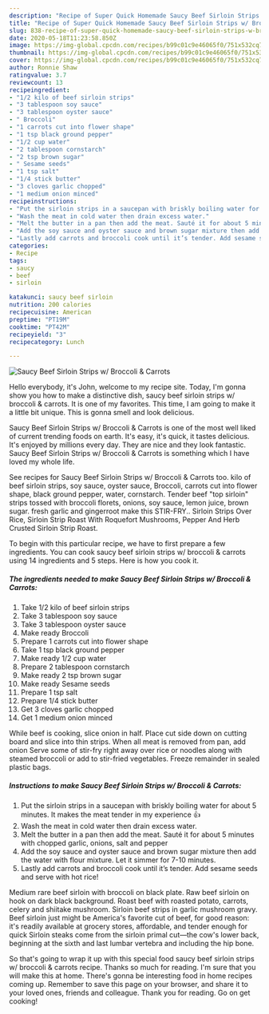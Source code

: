 ```yaml
---
description: "Recipe of Super Quick Homemade Saucy Beef Sirloin Strips w/ Broccoli &amp;amp; Carrots"
title: "Recipe of Super Quick Homemade Saucy Beef Sirloin Strips w/ Broccoli &amp;amp; Carrots"
slug: 838-recipe-of-super-quick-homemade-saucy-beef-sirloin-strips-w-broccoli-and-amp-carrots
date: 2020-05-18T11:23:58.850Z
image: https://img-global.cpcdn.com/recipes/b99c01c9e46065f0/751x532cq70/saucy-beef-sirloin-strips-w-broccoli-carrots-recipe-main-photo.jpg
thumbnail: https://img-global.cpcdn.com/recipes/b99c01c9e46065f0/751x532cq70/saucy-beef-sirloin-strips-w-broccoli-carrots-recipe-main-photo.jpg
cover: https://img-global.cpcdn.com/recipes/b99c01c9e46065f0/751x532cq70/saucy-beef-sirloin-strips-w-broccoli-carrots-recipe-main-photo.jpg
author: Ronnie Shaw
ratingvalue: 3.7
reviewcount: 13
recipeingredient:
- "1/2 kilo of beef sirloin strips"
- "3 tablespoon soy sauce"
- "3 tablespoon oyster sauce"
- " Broccoli"
- "1 carrots cut into flower shape"
- "1 tsp black ground pepper"
- "1/2 cup water"
- "2 tablespoon cornstarch"
- "2 tsp brown sugar"
- " Sesame seeds"
- "1 tsp salt"
- "1/4 stick butter"
- "3 cloves garlic chopped"
- "1 medium onion minced"
recipeinstructions:
- "Put the sirloin strips in a saucepan with briskly boiling water for about 5 minutes. It makes the meat tender in my experience 👍"
- "Wash the meat in cold water then drain excess water."
- "Melt the butter in a pan then add the meat. Sauté it for about 5 minutes with chopped garlic, onions, salt and pepper"
- "Add the soy sauce and oyster sauce and brown sugar mixture then add the water with flour mixture. Let it simmer for 7-10 minutes."
- "Lastly add carrots and broccoli cook until it’s tender. Add sesame seeds and serve with hot rice!"
categories:
- Recipe
tags:
- saucy
- beef
- sirloin

katakunci: saucy beef sirloin 
nutrition: 200 calories
recipecuisine: American
preptime: "PT19M"
cooktime: "PT42M"
recipeyield: "3"
recipecategory: Lunch

---
```



![Saucy Beef Sirloin Strips w/ Broccoli &amp; Carrots](https://img-global.cpcdn.com/recipes/b99c01c9e46065f0/751x532cq70/saucy-beef-sirloin-strips-w-broccoli-carrots-recipe-main-photo.jpg)

Hello everybody, it's John, welcome to my recipe site. Today, I'm gonna show you how to make a distinctive dish, saucy beef sirloin strips w/ broccoli &amp; carrots. It is one of my favorites. This time, I am going to make it a little bit unique. This is gonna smell and look delicious.

Saucy Beef Sirloin Strips w/ Broccoli &amp; Carrots is one of the most well liked of current trending foods on earth. It's easy, it's quick, it tastes delicious. It's enjoyed by millions every day. They are nice and they look fantastic. Saucy Beef Sirloin Strips w/ Broccoli &amp; Carrots is something which I have loved my whole life.

See recipes for Saucy Beef Sirloin Strips w/ Broccoli &amp; Carrots too. kilo of beef sirloin strips, soy sauce, oyster sauce, Broccoli, carrots cut into flower shape, black ground pepper, water, cornstarch. Tender beef &#34;top sirloin&#34; strips tossed with broccoli florets, onions, soy sauce, lemon juice, brown sugar. fresh garlic and gingerroot make this STIR-FRY.. Sirloin Strips Over Rice, Sirloin Strip Roast With Roquefort Mushrooms, Pepper And Herb Crusted Sirloin Strip Roast.


To begin with this particular recipe, we have to first prepare a few ingredients. You can cook saucy beef sirloin strips w/ broccoli &amp; carrots using 14 ingredients and 5 steps. Here is how you cook it.

<!--inarticleads1-->

##### The ingredients needed to make Saucy Beef Sirloin Strips w/ Broccoli &amp; Carrots:

1. Take 1/2 kilo of beef sirloin strips
1. Take 3 tablespoon soy sauce
1. Take 3 tablespoon oyster sauce
1. Make ready  Broccoli
1. Prepare 1 carrots cut into flower shape
1. Take 1 tsp black ground pepper
1. Make ready 1/2 cup water
1. Prepare 2 tablespoon cornstarch
1. Make ready 2 tsp brown sugar
1. Make ready  Sesame seeds
1. Prepare 1 tsp salt
1. Prepare 1/4 stick butter
1. Get 3 cloves garlic chopped
1. Get 1 medium onion minced


While beef is cooking, slice onion in half. Place cut side down on cutting board and slice into thin strips. When all meat is removed from pan, add onion Serve some of stir-fry right away over rice or noodles along with steamed broccoli or add to stir-fried vegetables. Freeze remainder in sealed plastic bags. 

<!--inarticleads2-->

##### Instructions to make Saucy Beef Sirloin Strips w/ Broccoli &amp; Carrots:

1. Put the sirloin strips in a saucepan with briskly boiling water for about 5 minutes. It makes the meat tender in my experience 👍
1. Wash the meat in cold water then drain excess water.
1. Melt the butter in a pan then add the meat. Sauté it for about 5 minutes with chopped garlic, onions, salt and pepper
1. Add the soy sauce and oyster sauce and brown sugar mixture then add the water with flour mixture. Let it simmer for 7-10 minutes.
1. Lastly add carrots and broccoli cook until it’s tender. Add sesame seeds and serve with hot rice!


Medium rare beef sirloin with broccoli on black plate. Raw beef sirloin on hook on dark black background. Roast beef with roasted potato, carrots, celery and shiitake mushroom. Sirloin beef strips in garlic mushroom gravy. Beef sirloin just might be America&#39;s favorite cut of beef, for good reason: it&#39;s readily available at grocery stores, affordable, and tender enough for quick Sirloin steaks come from the sirloin primal cut—the cow&#39;s lower back, beginning at the sixth and last lumbar vertebra and including the hip bone. 

So that's going to wrap it up with this special food saucy beef sirloin strips w/ broccoli &amp; carrots recipe. Thanks so much for reading. I'm sure that you will make this at home. There's gonna be interesting food in home recipes coming up. Remember to save this page on your browser, and share it to your loved ones, friends and colleague. Thank you for reading. Go on get cooking!
